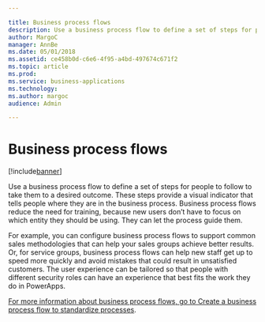 ```yaml
---

title: Business process flows
description: Use a business process flow to define a set of steps for people to follow to take them to a desired outcome.
author: MargoC
manager: AnnBe
ms.date: 05/01/2018
ms.assetid: ce458b0d-c6e6-4f95-a4bd-497674c671f2
ms.topic: article
ms.prod: 
ms.service: business-applications
ms.technology: 
ms.author: margoc
audience: Admin

---
```

#  Business process flows 




[!include[banner](../../../../includes/banner.md)]

Use a business process flow to define a set of steps for people to follow to
take them to a desired outcome. These steps provide a visual indicator that
tells people where they are in the business process. Business process flows
reduce the need for training, because new users don’t have to focus on which
entity they should be using. They can let the process guide them.

For example, you can configure business process flows to support common sales
methodologies that can help your sales groups achieve better results. Or, for
service groups, business process flows can help new staff get up to speed more
quickly and avoid mistakes that could result in unsatisfied customers. The user
experience can be tailored so that people with different security roles can have
an experience that best fits the work they do in PowerApps.

[For more information about business process flows, go to Create a business
process flow to standardize
processes](https://docs.microsoft.com/en-us/dynamics365/customer-engagement/customize/create-business-process-flow).
